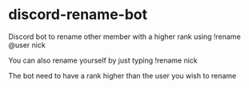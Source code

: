 # discord-rename-bot
Discord bot to rename other member with a higher rank using !rename @user nick

You can also rename yourself by just typing !rename nick

The bot need to have a rank higher than the user you wish to rename
